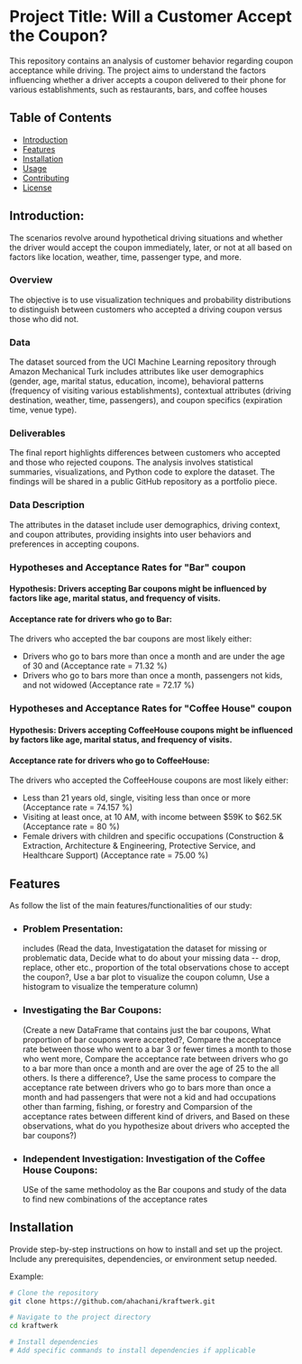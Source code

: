 # Project Title: Will a Customer Accept the Coupon?

This repository contains an analysis of customer behavior regarding coupon acceptance while driving. The project aims to understand the factors influencing whether a driver accepts a coupon delivered to their phone for various establishments, such as restaurants, bars, and coffee houses

## Table of Contents
- [Introduction](#introduction)
- [Features](#features)
- [Installation](#installation)
- [Usage](#usage)
- [Contributing](#contributing)
- [License](#license)

## Introduction: 

The scenarios revolve around hypothetical driving situations and whether the driver would accept the coupon immediately, later, or not at all based on factors like location, weather, time, passenger type, and more.

### Overview

The objective is to use visualization techniques and probability distributions to distinguish between customers who accepted a driving coupon versus those who did not.

### Data
The dataset sourced from the UCI Machine Learning repository through Amazon Mechanical Turk includes attributes like user demographics (gender, age, marital status, education, income), behavioral patterns (frequency of visiting various establishments), contextual attributes (driving destination, weather, time, passengers), and coupon specifics (expiration time, venue type).

### Deliverables
The final report highlights differences between customers who accepted and those who rejected coupons. The analysis involves statistical summaries, visualizations, and Python code to explore the dataset. The findings will be shared in a public GitHub repository as a portfolio piece.

### Data Description
The attributes in the dataset include user demographics, driving context, and coupon attributes, providing insights into user behaviors and preferences in accepting coupons.

### Hypotheses and Acceptance Rates for "Bar" coupon
#### Hypothesis: Drivers accepting Bar coupons might be influenced by factors like age, marital status, and frequency of visits.
#### Acceptance rate for drivers who go to Bar:
The drivers who accepted the bar coupons are most likely either:
-  Drivers who go to bars more than once a month and are under the age of 30 and (Acceptance rate = 71.32 %)
-  Drivers who go to bars more than once a month, passengers not kids, and not widowed (Acceptance rate = 72.17 %)

### Hypotheses and Acceptance Rates for "Coffee House" coupon
#### Hypothesis: Drivers accepting CoffeeHouse coupons might be influenced by factors like age, marital status, and frequency of visits.
#### Acceptance rate for drivers who go to CoffeeHouse:
The drivers who accepted the CoffeeHouse coupons are most likely either:
 - Less than 21 years old, single, visiting less than once or more (Acceptance rate = 74.157 %)
- Visiting at least once, at 10 AM, with income between $59K to $62.5K (Acceptance rate = 80 %)
- Female drivers with children and specific occupations (Construction & Extraction, Architecture & Engineering, Protective Service,  and Healthcare Support) (Acceptance rate = 75.00 %)



## Features

As follow the list of the main features/functionalities of our study:

- ### Problem Presentation:
  includes (Read the data, Investigatation the dataset for missing or problematic data, Decide what to do about your missing data -- drop, replace, other etc.,  proportion of the total observations chose to accept the coupon?, Use a bar plot to visualize the coupon column, Use a histogram to visualize the temperature column)
- ### Investigating the Bar Coupons:
  (Create a new DataFrame that contains just the bar coupons, What proportion of bar coupons were accepted?, Compare the acceptance rate between those who went to a bar 3 or fewer times a month to those who went more, Compare the acceptance rate between drivers who go to a bar more than once a month and are over the age of 25 to the all others. Is there a difference?, Use the same process to compare the acceptance rate between drivers who go to bars more than once a month and had passengers that were not a kid and had occupations other than farming, fishing, or forestry and Comparsion of  the acceptance rates between different kind of drivers, and Based on these observations, what do you hypothesize about drivers who accepted the bar coupons?)
- ### Independent Investigation: Investigation of  the Coffee House Coupons:
  USe of the same methodoloy as the Bar coupons and study of the data to find new combinations of the acceptance rates


## Installation

Provide step-by-step instructions on how to install and set up the project. Include any prerequisites, dependencies, or environment setup needed.

Example:

```bash
# Clone the repository
git clone https://github.com/ahachani/kraftwerk.git

# Navigate to the project directory
cd kraftwerk

# Install dependencies
# Add specific commands to install dependencies if applicable
